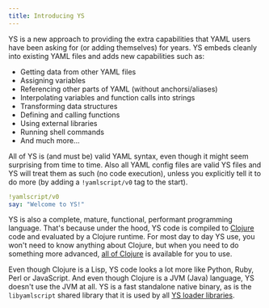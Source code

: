 ```yaml
---
title: Introducing YS
---
```


YS is a new approach to providing the extra capabilities that YAML users have
been asking for (or adding themselves) for years.
YS embeds cleanly into existing YAML files and adds new capabilities such as:

* Getting data from other YAML files
* Assigning variables
* Referencing other parts of YAML (without anchorsi/aliases)
* Interpolating variables and function calls into strings
* Transforming data structures
* Defining and calling functions
* Using external libraries
* Running shell commands
* And much more...

All of YS is (and must be) valid YAML syntax, even though it might seem
surprising from time to time.
Also all YAML config files are valid YS files and YS will treat them as such (no
code execution), unless you explicitly tell it to do more (by adding a
`!yamlscript/v0` tag to the start).

```yaml
!yamlscript/v0
say: "Welcome to YS!"
```

YS is also a complete, mature, functional, performant programming
language.
That's because under the hood, YS code is compiled to [Clojure](
https://clojure.org/) code and evaluated by a Clojure runtime.
For most day to day YS use, you won't need to know anything about
Clojure, but when you need to do something more advanced, [all of Clojure](
https://clojuredocs.org/) is available for you to use.

Even though Clojure is a Lisp, YS code looks a lot more like Python,
Ruby, Perl or JavaScript.
And even though Clojure is a JVM (Java) language, YS doesn't use the JVM
at all.
YS is a fast standalone native binary, as is the `libyamlscript` shared
library that it is used by all [YS loader libraries](loaders.md).
